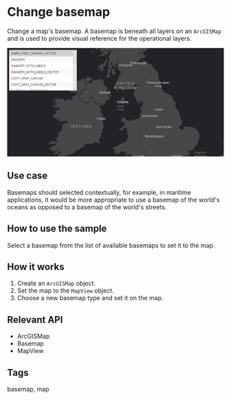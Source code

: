 # Change basemap

Change a map's basemap. A basemap is beneath all layers on an `ArcGISMap` and is used to provide visual reference for the operational layers.

![Image of change basemap](ChangeBasemap.png)

## Use case

Basemaps should selected contextually, for example, in maritime applications, it would be more appropriate to use a basemap of the world's oceans as opposed to a basemap of the world's streets.

## How to use the sample

Select a basemap from the list of available basemaps to set it to the map.

## How it works

1. Create an `ArcGISMap` object.
2. Set the map to the `MapView` object.
3. Choose a new basemap type and set it on the map.

## Relevant API
* ArcGISMap
* Basemap
* MapView

## Tags

basemap, map
